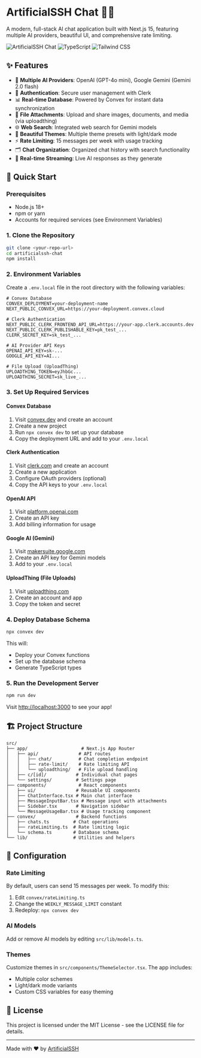# ArtificialSSH Chat 🤖💬

A modern, full-stack AI chat application built with Next.js 15, featuring multiple AI providers, beautiful UI, and comprehensive rate limiting.

![ArtificialSSH Chat](https://img.shields.io/badge/Next.js-15-black?style=for-the-badge&logo=next.js)
![TypeScript](https://img.shields.io/badge/TypeScript-007ACC?style=for-the-badge&logo=typescript&logoColor=white)
![Tailwind CSS](https://img.shields.io/badge/Tailwind_CSS-38B2AC?style=for-the-badge&logo=tailwind-css&logoColor=white)

## ✨ Features

- 🤖 **Multiple AI Providers**: OpenAI (GPT-4o mini), Google Gemini (Gemini 2.0 flash)
- 🔐 **Authentication**: Secure user management with Clerk
- 📊 **Real-time Database**: Powered by Convex for instant data synchronization
- 📎 **File Attachments**: Upload and share images, documents, and media (via uploadthing)
- 🌐 **Web Search**: Integrated web search for Gemini models
- 🎨 **Beautiful Themes**: Multiple theme presets with light/dark mode
- ⚡ **Rate Limiting**: 15 messages per week with usage tracking
- 🗂️ **Chat Organization**: Organized chat history with search functionality
- 🔄 **Real-time Streaming**: Live AI responses as they generate

## 🚀 Quick Start

### Prerequisites

- Node.js 18+ 
- npm or yarn
- Accounts for required services (see Environment Variables)

### 1. Clone the Repository

```bash
git clone <your-repo-url>
cd artificialssh-chat
npm install
```

### 2. Environment Variables

Create a `.env.local` file in the root directory with the following variables:

```env
# Convex Database
CONVEX_DEPLOYMENT=your-deployment-name
NEXT_PUBLIC_CONVEX_URL=https://your-deployment.convex.cloud

# Clerk Authentication
NEXT_PUBLIC_CLERK_FRONTEND_API_URL=https://your-app.clerk.accounts.dev
NEXT_PUBLIC_CLERK_PUBLISHABLE_KEY=pk_test_...
CLERK_SECRET_KEY=sk_test_...

# AI Provider API Keys
OPENAI_API_KEY=sk-...
GOOGLE_API_KEY=AI...

# File Upload (UploadThing)
UPLOADTHING_TOKEN=eyJhbGc...
UPLOADTHING_SECRET=sk_live_...
```

### 3. Set Up Required Services

#### Convex Database
1. Visit [convex.dev](https://convex.dev) and create an account
2. Create a new project
3. Run `npx convex dev` to set up your database
4. Copy the deployment URL and add to your `.env.local`

#### Clerk Authentication
1. Visit [clerk.com](https://clerk.com) and create an account
2. Create a new application
3. Configure OAuth providers (optional)
4. Copy the API keys to your `.env.local`

#### OpenAI API
1. Visit [platform.openai.com](https://platform.openai.com)
2. Create an API key
3. Add billing information for usage

#### Google AI (Gemini)
1. Visit [makersuite.google.com](https://makersuite.google.com)
2. Create an API key for Gemini models
3. Add to your `.env.local`

#### UploadThing (File Uploads)
1. Visit [uploadthing.com](https://uploadthing.com)
2. Create an account and app
3. Copy the token and secret

### 4. Deploy Database Schema

```bash
npx convex dev
```

This will:
- Deploy your Convex functions
- Set up the database schema
- Generate TypeScript types

### 5. Run the Development Server

```bash
npm run dev
```

Visit [http://localhost:3000](http://localhost:3000) to see your app!

## 🏗️ Project Structure

```
src/
├── app/                    # Next.js App Router
│   ├── api/               # API routes
│   │   ├── chat/          # Chat completion endpoint
│   │   ├── rate-limit/    # Rate limiting API
│   │   └── uploadthing/   # File upload handling
│   ├── c/[id]/           # Individual chat pages
│   └── settings/         # Settings page
├── components/            # React components
│   ├── ui/               # Reusable UI components
│   ├── ChatInterface.tsx # Main chat interface
│   ├── MessageInputBar.tsx # Message input with attachments
│   ├── Sidebar.tsx       # Navigation sidebar
│   └── MessageUsageBar.tsx # Usage tracking component
├── convex/               # Backend functions
│   ├── chats.ts         # Chat operations
│   ├── rateLimiting.ts  # Rate limiting logic
│   └── schema.ts        # Database schema
└── lib/                 # Utilities and helpers
```

## 🔧 Configuration

### Rate Limiting

By default, users can send 15 messages per week. To modify this:

1. Edit `convex/rateLimiting.ts`
2. Change the `WEEKLY_MESSAGE_LIMIT` constant
3. Redeploy: `npx convex dev`

### AI Models

Add or remove AI models by editing `src/lib/models.ts`. 

### Themes

Customize themes in `src/components/ThemeSelector.tsx`. The app includes:

- Multiple color schemes
- Light/dark mode variants
- Custom CSS variables for easy theming

## 📄 License

This project is licensed under the MIT License - see the LICENSE file for details.

---

Made with ❤️ by [ArtificialSSH](https://chat.artificialssh.com) 
